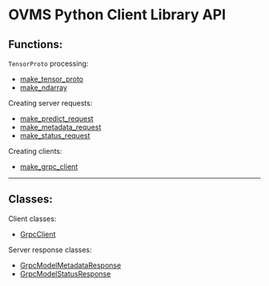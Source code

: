 # OVMS Python Client Library API

## Functions:

`TensorProto` processing:
- [make_tensor_proto](make_tensor_proto.md)
- [make_ndarray](make_ndarray.md)

Creating server requests:
- [make_predict_request](make_predict_request.md)
- [make_metadata_request](make_metadata_request.md)
- [make_status_request](make_status_request.md)

Creating clients: 
- [make_grpc_client](make_grpc_client.md)

---

## Classes:

Client classes:
- [GrpcClient](grpc_client.md)

Server response classes:
- [GrpcModelMetadataResponse](grpc_model_metadata_response.md)
- [GrpcModelStatusResponse](grpc_model_status_response.md)